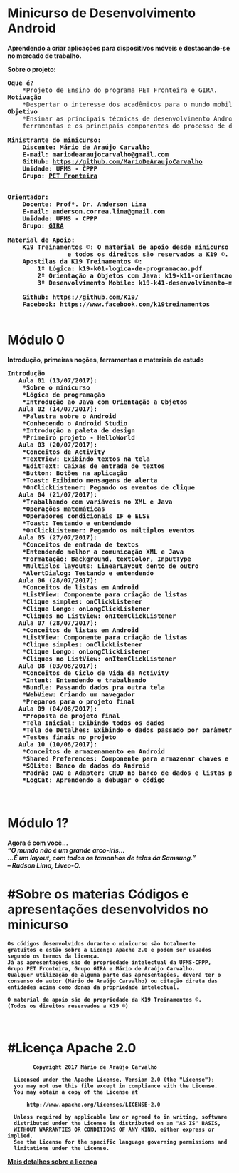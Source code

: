 # Minicurso de Desenvolvimento Android
<strong>Aprendendo a criar aplicações para dispositivos móveis e destacando-se no mercado de trabalho.</strong>

<b>Sobre o projeto:</b>

<pre>
<b>Oque é?</b>
	*Projeto de Ensino do programa PET Fronteira e GIRA.
<b>Motivação</b>
	*Despertar o interesse dos acadêmicos para o mundo mobile (Lado Android da Força ).
<b>Objetivo</b>
	*Ensinar as principais técnicas de desenvolvimento Android, apresentando as 
	ferramentas e os principais componentes do processo de desenvolvimento de um aplicativo.

<b>Ministrante do minicurso:
	Discente: Mário de Araújo Carvalho
	E-mail: mariodearaujocarvalho@gmail.com
	GitHub: <a href="https://github.com/MarioDeAraujoCarvalho" target="_blank">https://github.com/MarioDeAraujoCarvalho</a>
	Unidade: UFMS - CPPP
	Grupo: <a href="http://pet.nerdsdafronteira.com/" target="_blank">PET Fronteira</a>
<b>

<b>Orientador:
	Docente: Profº. Dr. Anderson Lima
	E-mail: anderson.correa.lima@gmail.com
	Unidade: UFMS - CPPP
	Grupo: <a href="#" target="_blank">GIRA</a>
<b> 
<b>Material de Apoio:
	K19 Treinamentos ©: O material de apoio desde minicurso são de propriedade da K19,
			    e todos os direitos são reservados a K19 ©.
	Apostilas da K19 Treinamentos ©: 
		1º Lógica: k19-k01-logica-de-programacao.pdf
		2º Orientação a Objetos com Java: k19-k11-orientacao-a-objetos-em-java.pdf
		3º Desenvolvimento Mobile: k19-k41-desenvolvimento-mobile-com-android.pdf

	Github: https://github.com/K19/
	Facebook: https://www.facebook.com/k19treinamentos
<b>
</pre>

# Módulo 0
<strong>Introdução, primeiras noções, ferramentas e materiais de estudo</strong>

<pre>
<b>Introdução</b>
   Aula 01 (13/07/2017):
	*Sobre o minicurso	
	*Lógica de programação
	*Introdução ao Java com Orientação a Objetos
   Aula 02 (14/07/2017):
	*Palestra sobre o Android
	*Conhecendo o Android Studio
	*Introdução a paleta de design
	*Primeiro projeto - HelloWorld
   Aula 03 (20/07/2017):
	*Conceitos de Activity
	*TextView: Exibindo textos na tela
	*EditText: Caixas de entrada de textos
	*Button: Botões na aplicação
	*Toast: Exibindo mensagens de alerta
	*OnClickListener: Pegando os eventos de clique
   Aula 04 (21/07/2017):
	*Trabalhando com variáveis no XML e Java
	*Operações matemáticas
	*Operadores condicionais IF e ELSE
	*Toast: Testando e entendendo
	*OnClickListener: Pegando os múltiplos eventos
   Aula 05 (27/07/2017):
	*Conceitos de entrada de textos
	*Entendendo melhor a comunicação XML e Java
	*Formatação: Background, textColor, InputType
	*Multiplos layouts: LinearLayout dento de outro
	*AlertDialog: Testando e entendendo
   Aula 06 (28/07/2017):
	*Conceitos de listas em Android
	*ListView: Componente para criação de listas
	*Clique simples: onClickListener
	*Clique Longo: onLongClickListener
	*Cliques no ListView: onItemClickListener
   Aula 07 (28/07/2017):
	*Conceitos de listas em Android
	*ListView: Componente para criação de listas
	*Clique simples: onClickListener
	*Clique Longo: onLongClickListener
	*Cliques no ListView: onItemClickListener
   Aula 08 (03/08/2017):
	*Conceitos de Ciclo de Vida da Activity
	*Intent: Entendendo e trabalhando
	*Bundle: Passando dados pra outra tela
	*WebView: Criando um navegador
	*Preparos para o projeto final
   Aula 09 (04/08/2017):
	*Proposta de projeto final
	*Tela Inicial: Exibindo todos os dados
	*Tela de Detalhes: Exibindo o dados passado por parâmetro
	*Testes finais no projeto
   Aula 10 (10/08/2017):
	*Conceitos de armazenamento em Android
	*Shared Preferences: Componente para armazenar chaves e valores
	*SQLite: Banco de dados do Android
	*Padrão DAO e Adapter: CRUD no banco de dados e listas personalizadas
	*LogCat: Aprendendo a debugar o código


</pre>

# Módulo 1?
<strong>
Agora é com você... <br>
<i>“O mundo não é um grande arco-íris...<br>
...É um layout, com todos os tamanhos de telas da Samsung.”<br>
– Rudson Lima, Liveo-O.</i>
</strong>


#Sobre os materias
<strong>Códigos e apresentações desenvolvidos no minicurso</strong>
===================
	Os códigos desenvolvidos durante o minicurso são totalmente 
	gratuitos e estão sobre a Licença Apache 2.0 e podem ser usuados 
	segundo os termos da licença.
	Já as apresentações são de propriedade intelectual da UFMS-CPPP, 
	Grupo PET Fronteira, Grupo GIRA e Mário de Araújo Carvalho. 
	Qualquer utilização de alguma parte das apresentações, deverá ter o consenso do autor (Mário de Araújo Carvalho) ou citação direta das 		entidades acima como donas da propriedade intelectual.
	
	O material de apoio são de propriedade da K19 Treinamentos ©. 
	(Todos os direitos reservados a K19 ©)
<br>

#Licença Apache 2.0
===================
``` 
        Copyright 2017 Mário de Araújo Carvalho
 
  Licensed under the Apache License, Version 2.0 (the "License");
  you may not use this file except in compliance with the License.
  You may obtain a copy of the License at
 
      http://www.apache.org/licenses/LICENSE-2.0
 
  Unless required by applicable law or agreed to in writing, software
  distributed under the License is distributed on an "AS IS" BASIS,
  WITHOUT WARRANTIES OR CONDITIONS OF ANY KIND, either express or implied.
  See the License for the specific language governing permissions and
  limitations under the License.

````

<a href="https://github.com/MarioDeAraujoCarvalho/MiniCursoAndroid/blob/master/LICENSE" target="_blank">Mais detalhes sobre a licença</a>
